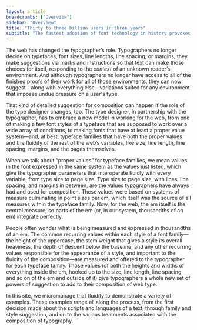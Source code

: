 ```yaml
---
layout: article
breadcrumbs: ["Overview"]
sidebar: "Overview"
title: "Thirty to three billion users in three years"
subtitle: "The fastest adoption of font technology in history provokes lots of questions"
---
```


The web has changed the typographer’s role. Typographers no longer decide on typefaces, font sizes, line lengths, line spacing, or margins; they make suggestions via marks and instructions so that text can make those choices for itself, responding to the <em>context</em> of an unknown reader’s environment. And although typographers no longer have access to all of the finished proofs of their work for all of those environments, they can now suggest—along with everything else—variations suited for any environment that imposes undue pressure on a user&#39;s type. 

That kind of detailed suggestion for composition can happen if the role of the type designer changes, too. The type designer, in partnership with the typographer, has to embrace a new model in working for the web, from one of making a few font styles of a typeface that are supposed to work over a wide array of conditions, to making fonts that have at least a proper value system—and, at best, typeface families that have both the proper values and the fluidity of the rest of the web’s variables, like size, line length, line spacing, margins, and the pages themselves. 

When we talk about “proper values” for typeface families, we mean values in the font expressed in the same system as the values just listed, which give the typographer parameters that interoperate fluidly with every variable, from type size to page size. Type size to page size, with lines, line spacing, and margins in between, are the values typographers have always had and used for composition. These values were based on systems of measure culminating in point sizes per em, which itself was the source of all measures within the typeface family. Now, for the web, the em itself is the central measure, so parts of the em (or, in our system, thousandths of an em) integrate perfectly. 

People often wonder what is being measured and expressed in thousandths of an em. The common recurring values within each style of a font family—the height of the uppercase, the stem weight that gives a style its overall heaviness, the depth of descent below the baseline, and any other recurring values responsible for the appearance of a style, and important to the fluidity of the composition—are measured and offered to the typographer for each typeface family. Those values (of both the heights and widths of everything inside the em, hooked up to the size, line length, line spacing, and so on of the em and outside of it) give typographers a whole new set of powers of suggestion to add to their composition of web type.

In this site, we micromanage that fluidity to demonstrate a variety of examples. These examples range all along the process, from the first decision made about the scripts and languages of a text, through family and style suggestion, and on to the various treatments associated with the composition of typography.
